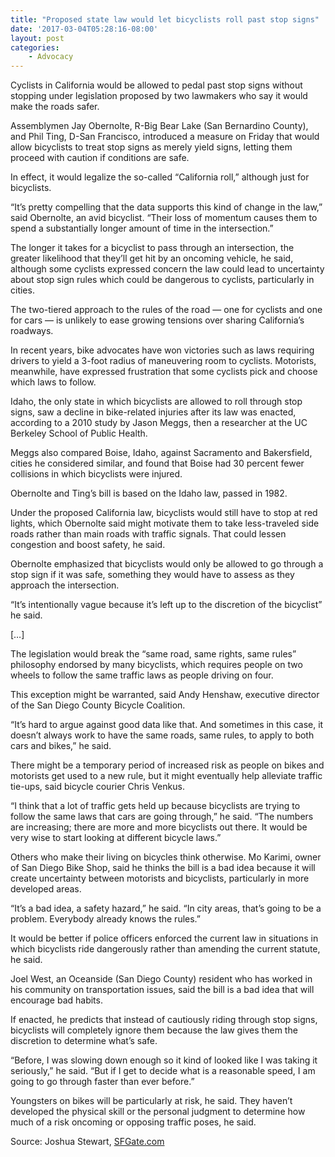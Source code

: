 ```yaml
---
title: "Proposed state law would let bicyclists roll past stop signs"
date: '2017-03-04T05:28:16-08:00'
layout: post
categories:
    - Advocacy
---
```


Cyclists in California would be allowed to pedal past stop signs without stopping under legislation proposed by two lawmakers who say it would make the roads safer.

Assemblymen Jay Obernolte, R-Big Bear Lake (San Bernardino County), and Phil Ting, D-San Francisco, introduced a measure on Friday that would allow bicyclists to treat stop signs as merely yield signs, letting them proceed with caution if conditions are safe.

In effect, it would legalize the so-called “California roll,” although just for bicyclists.

“It’s pretty compelling that the data supports this kind of change in the law,” said Obernolte, an avid bicyclist. “Their loss of momentum causes them to spend a substantially longer amount of time in the intersection.”

The longer it takes for a bicyclist to pass through an intersection, the greater likelihood that they’ll get hit by an oncoming vehicle, he said, although some cyclists expressed concern the law could lead to uncertainty about stop sign rules which could be dangerous to cyclists, particularly in cities.

The two-tiered approach to the rules of the road — one for cyclists and one for cars — is unlikely to ease growing tensions over sharing California’s roadways.

In recent years, bike advocates have won victories such as laws requiring drivers to yield a 3-foot radius of maneuvering room to cyclists. Motorists, meanwhile, have expressed frustration that some cyclists pick and choose which laws to follow.

Idaho, the only state in which bicyclists are allowed to roll through stop signs, saw a decline in bike-related injuries after its law was enacted, according to a 2010 study by Jason Meggs, then a researcher at the UC Berkeley School of Public Health.

Meggs also compared Boise, Idaho, against Sacramento and Bakersfield, cities he considered similar, and found that Boise had 30 percent fewer collisions in which bicyclists were injured.

Obernolte and Ting’s bill is based on the Idaho law, passed in 1982.

Under the proposed California law, bicyclists would still have to stop at red lights, which Obernolte said might motivate them to take less-traveled side roads rather than main roads with traffic signals. That could lessen congestion and boost safety, he said.

Obernolte emphasized that bicyclists would only be allowed to go through a stop sign if it was safe, something they would have to assess as they approach the intersection.

“It’s intentionally vague because it’s left up to the discretion of the bicyclist” he said.

\[…\]

The legislation would break the “same road, same rights, same rules” philosophy endorsed by many bicyclists, which requires people on two wheels to follow the same traffic laws as people driving on four.

This exception might be warranted, said Andy Henshaw, executive director of the San Diego County Bicycle Coalition.

“It’s hard to argue against good data like that. And sometimes in this case, it doesn’t always work to have the same roads, same rules, to apply to both cars and bikes,” he said.

There might be a temporary period of increased risk as people on bikes and motorists get used to a new rule, but it might eventually help alleviate traffic tie-ups, said bicycle courier Chris Venkus.

“I think that a lot of traffic gets held up because bicyclists are trying to follow the same laws that cars are going through,” he said. “The numbers are increasing; there are more and more bicyclists out there. It would be very wise to start looking at different bicycle laws.”

Others who make their living on bicycles think otherwise. Mo Karimi, owner of San Diego Bike Shop, said he thinks the bill is a bad idea because it will create uncertainty between motorists and bicyclists, particularly in more developed areas.

“It’s a bad idea, a safety hazard,” he said. “In city areas, that’s going to be a problem. Everybody already knows the rules.”

It would be better if police officers enforced the current law in situations in which bicyclists ride dangerously rather than amending the current statute, he said.

Joel West, an Oceanside (San Diego County) resident who has worked in his community on transportation issues, said the bill is a bad idea that will encourage bad habits.

If enacted, he predicts that instead of cautiously riding through stop signs, bicyclists will completely ignore them because the law gives them the discretion to determine what’s safe.

“Before, I was slowing down enough so it kind of looked like I was taking it seriously,” he said. “But if I get to decide what is a reasonable speed, I am going to go through faster than ever before.”

Youngsters on bikes will be particularly at risk, he said. They haven’t developed the physical skill or the personal judgment to determine how much of a risk oncoming or opposing traffic poses, he said.

Source: Joshua Stewart, [SFGate.com](http://www.sfgate.com/news/article/Proposed-state-law-would-let-bicyclists-roll-past-10976533.php)